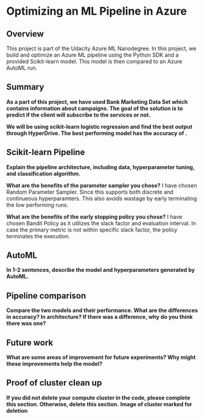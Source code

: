 # Optimizing an ML Pipeline in Azure

## Overview
This project is part of the Udacity Azure ML Nanodegree.
In this project, we build and optimize an Azure ML pipeline using the Python SDK and a provided Scikit-learn model.
This model is then compared to an Azure AutoML run.

## Summary
**As a part of this project, we have used Bank Marketing Data Set which contains information about campaigns. The goal of the solution is to predict if the client will subscribe to the services or not.**

**We will be using scikit-learn logistic regression and find the best output through HyperDrive. The best performing model has the accuracy of .**

## Scikit-learn Pipeline
**Explain the pipeline architecture, including data, hyperparameter tuning, and classification algorithm.**

**What are the benefits of the parameter sampler you chose?**
I have chosen Random Parameter Sampler. Since this supports both discrete and continueous hyperparamters. This also avoids wastage by early terminating the low performing runs. 

**What are the benefits of the early stopping policy you chose?**
I have chosen Bandit Policy as it utilizes the slack factor and evaluation interval. In case the primary metric is not within specific slack factor, the policy terminates the execution. 

## AutoML
**In 1-2 sentences, describe the model and hyperparameters generated by AutoML.**

## Pipeline comparison
**Compare the two models and their performance. What are the differences in accuracy? In architecture? If there was a difference, why do you think there was one?**

## Future work
**What are some areas of improvement for future experiments? Why might these improvements help the model?**

## Proof of cluster clean up
**If you did not delete your compute cluster in the code, please complete this section. Otherwise, delete this section.**
**Image of cluster marked for deletion**
